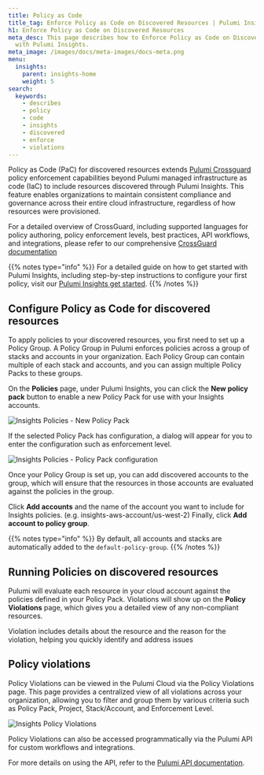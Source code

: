 ```yaml
---
title: Policy as Code
title_tag: Enforce Policy as Code on Discovered Resources | Pulumi Insights
h1: Enforce Policy as Code on Discovered Resources
meta_desc: This page describes how to Enforce Policy as Code on Discovered Resources
  with Pulumi Insights.
meta_image: /images/docs/meta-images/docs-meta.png
menu:
  insights:
    parent: insights-home
    weight: 5
search:
  keywords:
    - describes
    - policy
    - code
    - insights
    - discovered
    - enforce
    - violations
---
```


Policy as Code (PaC) for discovered resources extends [Pulumi Crossguard](/docs/iac/using-pulumi/crossguard/) policy enforcement capabilities beyond Pulumi managed infrastructure as code (IaC) to include resources discovered through Pulumi Insights. This feature enables organizations to maintain consistent compliance and governance across their entire cloud infrastructure, regardless of how resources were provisioned.

For a detailed overview of CrossGuard, including supported languages for policy authoring, policy enforcement levels, best practices, API workflows, and integrations, please refer to our comprehensive [CrossGuard documentation](/docs/iac/using-pulumi/crossguard/)

{{% notes type="info" %}}
For a detailed guide on how to get started with Pulumi Insights, including step-by-step instructions to configure your first policy, visit our [Pulumi Insights get started](/docs/insights/get-started/).
{{% /notes %}}

## Configure Policy as Code for discovered resources

To apply policies to your discovered resources, you first need to set up a Policy Group. A Policy Group in Pulumi enforces policies across a group of stacks and accounts in your organization. Each Policy Group can contain multiple of each stack and accounts, and you can assign multiple Policy Packs to these groups.

On the **Policies** page, under Pulumi Insights, you can click the **New policy pack** button to enable a new Policy Pack for use with your Insights accounts.

![Insights Policies - New Policy Pack](/docs/insights/assets/create-policy-group.png)

If the selected Policy Pack has configuration, a dialog will appear for you to enter the configuration such as enforcement level.

![Insights Policies - Policy Pack configuration](/docs/insights/assets/enable-policy-pack.png)

Once your Policy Group is set up, you can add discovered accounts to the group, which will ensure that the resources in those accounts are evaluated against the policies in the group.

Click **Add accounts** and the name of the account you want to include for Insights policies. (e.g. insights-aws-account/us-west-2) Finally, click **Add account to policy group**.

{{% notes type="info" %}}
By default, all accounts and stacks are automatically added to the `default-policy-group`.
{{% /notes %}}

## Running Policies on discovered resources

Pulumi will evaluate each resource in your cloud account against the policies defined in your Policy Pack. Violations will show up on the **Policy Violations** page, which gives you a detailed view of any non-compliant resources.

Violation includes details about the resource and the reason for the violation, helping you quickly identify and address issues

## Policy violations

Policy Violations can be viewed in the Pulumi Cloud via the Policy Violations page. This page provides a centralized view of all violations across your organization, allowing you to filter and group them by various criteria such as Policy Pack, Project, Stack/Account, and Enforcement Level.

![Insights Policy Violations](/docs/insights/assets/insights-policy-violations.png)

Policy Violations can also be accessed programmatically via the Pulumi API for custom workflows and integrations.

For more details on using the API, refer to the [Pulumi API documentation](/docs/pulumi-cloud/cloud-rest-api/#list-policy-violations).
